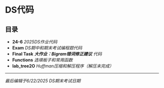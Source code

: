 # DS代码
## 目录
- **24-6**   *2025DS作业代码*
- **Exam**   *DS期中和期末考试编程题代码*
- **Final Task**   ***大作业：Bigram错词修正建议** 代码*
- **Functions**   *选填板子和常用函数*
- **lab_tree2O**   *Huffman压缩和解压程序（解压未完成）*
***
*最后编辑于6/22/2025 DS期末考试日期*